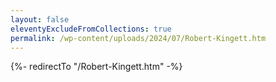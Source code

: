 ```yaml
---
layout: false
eleventyExcludeFromCollections: true
permalink: /wp-content/uploads/2024/07/Robert-Kingett.htm
---
```


{%- redirectTo "/Robert-Kingett.htm" -%}
